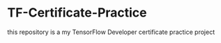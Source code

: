 # TF-Certificate-Practice

this repository is a my TensorFlow Developer certificate practice project

